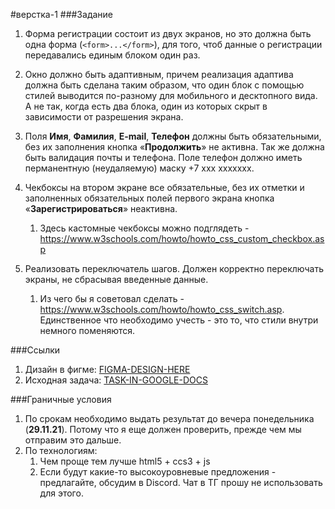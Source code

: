 #верстка-1
###Задание
1) Форма регистрации состоит из двух экранов, но это должна быть одна форма (`<form>...</form>`), для того, чтоб данные о регистрации передавались единым блоком один раз.


2) Окно должно быть адаптивным, причем реализация адаптива должна быть сделана таким образом, что один блок с помощью стилей выводится по-разному для мобильного и десктопного вида. А не так, когда есть два блока, один из которых скрыт в зависимости от разрешения экрана.


3) Поля **Имя**, **Фамилия**, **E-mail**, **Телефон** должны быть обязательными, без их заполнения кнопка «__Продолжить__» не активна. Так же должна быть валидация почты и телефона. Поле телефон должно иметь перманентную (неудаляемую) маску +7 ххх ххххххх.


4) Чекбоксы на втором экране все обязательные, без их отметки и заполненных обязательных полей первого экрана кнопка «**Зарегистрироваться**» неактивна. 
   1) Здесь кастомные чекбоксы можно подглядеть - https://www.w3schools.com/howto/howto_css_custom_checkbox.asp


5) Реализовать переключатель шагов. Должен корректно переключать экраны, не сбрасывая введенные данные.
   1) Из чего бы я советовал сделать - https://www.w3schools.com/howto/howto_css_switch.asp. Единственное что необходимо учесть - это то, что стили внутри немного поменяются.

###Ссылки

1) Дизайн в фигме: [FIGMA-DESIGN-HERE](https://www.figma.com/file/4yTPvbE4LnKuwdrMb5bPwV/%D0%A2%D0%B5%D1%81%D1%82%D0%BE%D0%B2%D0%BE%D0%B5-%D0%B7%D0%B0%D0%B4%D0%B0%D0%BD%D0%B8%D0%B5-%D0%A0%D0%B5%D0%B3%D0%B8%D1%81%D1%82%D1%80%D0%B0%D1%86%D0%B8%D1%8F-%D0%A3%D0%A8-11.21?node-id=0%3A1)
2) Исходная задача: [TASK-IN-GOOGLE-DOCS](https://docs.google.com/document/d/1VpNQrB0GD5c3EBJeqfeTDx-9zbPuNbWK_AISpx9YTcs/edit)

###Граничные условия
1) По срокам необходимо выдать результат до вечера понедельника (**29.11.21**). Потому что я еще должен проверить, прежде чем мы отправим это дальше.
2) По технологиям:
   1) Чем проще тем лучше html5 + ccs3 + js
   2) Если будут какие-то высокоуровневые предложения - предлагайте, обсудим в Discord. Чат в ТГ прошу не использовать для этого.